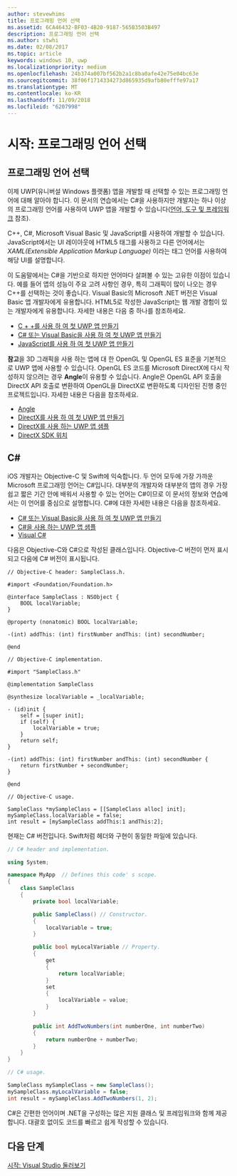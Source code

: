```yaml
---
author: stevewhims
title: 프로그래밍 언어 선택
ms.assetid: 6CA46432-BF03-4B20-9187-565B3503B497
description: 프로그래밍 언어 선택
ms.author: stwhi
ms.date: 02/08/2017
ms.topic: article
keywords: windows 10, uwp
ms.localizationpriority: medium
ms.openlocfilehash: 24b374a007bf562b2a1c8ba0afe42e75e04bc63e
ms.sourcegitcommit: 38f06f1714334273d865935d9afb80efffe97a17
ms.translationtype: MT
ms.contentlocale: ko-KR
ms.lasthandoff: 11/09/2018
ms.locfileid: "6207998"
---
```

# <a name="getting-started-choosing-a-programming-language"></a>시작: 프로그래밍 언어 선택


## <a name="choosing-a-programming-language"></a>프로그래밍 언어 선택

이제 UWP(유니버설 Windows 플랫폼) 앱을 개발할 때 선택할 수 있는 프로그래밍 언어에 대해 알아야 합니다. 이 문서의 연습에서는 C#을 사용하지만 개발자는 하나 이상의 프로그래밍 언어를 사용하여 UWP 앱을 개발할 수 있습니다([언어, 도구 및 프레임워크](https://msdn.microsoft.com/library/windows/apps/dn465799) 참조).

C++, C#, Microsoft Visual Basic 및 JavaScript를 사용하여 개발할 수 있습니다. JavaScript에서는 UI 레이아웃에 HTML5 태그를 사용하고 다른 언어에서는 *XAML(Extensible Application Markup Language)* 이라는 태그 언어를 사용하여 해당 UI를 설명합니다.

이 도움말에서는 C#을 기반으로 하지만 언어마다 살펴볼 수 있는 고유한 이점이 있습니다. 예를 들어 앱의 성능이 주요 고려 사항인 경우, 특히 그래픽이 많이 나오는 경우 C++를 선택하는 것이 좋습니다. Visual Basic의 Microsoft .NET 버전은 Visual Basic 앱 개발자에게 유용합니다. HTML5로 작성한 JavaScript는 웹 개발 경험이 있는 개발자에게 유용합니다. 자세한 내용은 다음 중 하나를 참조하세요.

-   [C + +를 사용 하 여 첫 UWP 앱 만들기](../get-started/create-a-basic-windows-10-app-in-cpp.md)
-   [C# 또는 Visual Basic을 사용 하 여 첫 UWP 앱 만들기](../get-started/create-a-hello-world-app-xaml-universal.md)
-   [JavaScript를 사용 하 여 첫 UWP 앱 만들기](../get-started/create-a-hello-world-app-js-uwp.md)

**참고**을 3D 그래픽을 사용 하는 앱에 대 한 OpenGL 및 OpenGL ES 표준을 기본적으로 UWP 앱에 사용할 수 있습니다. OpenGL ES 코드를 Microsoft DirectX에 다시 작성하지 않으려는 경우 **Angle**이 유용할 수 있습니다. Angle은 OpenGL API 호출을 DirectX API 호출로 변환하여 OpenGL을 DirectX로 변환하도록 디자인된 진행 중인 프로젝트입니다. 자세한 내용은 다음을 참조하세요.
-   [Angle](https://code.google.com/p/angleproject/)
-   [DirectX를 사용 하 여 첫 UWP 앱 만들기](https://msdn.microsoft.com/library/windows/apps/br229580)
-   [DirectX를 사용 하는 UWP 앱 샘플](http://go.microsoft.com/fwlink/p/?LinkId=263603)
-   [DirectX SDK 위치](https://msdn.microsoft.com/library/windows/desktop/ee663275)

## <a name="giving-c-a-go"></a>C#

iOS 개발자는 Objective-C 및 Swift에 익숙합니다. 두 언어 모두에 가장 가까운 Microsoft 프로그래밍 언어는 C#입니다. 대부분의 개발자와 대부분의 앱의 경우 가장 쉽고 짧은 기간 안에 배워서 사용할 수 있는 언어는 C#이므로 이 문서의 정보와 연습에서는 이 언어를 중심으로 설명합니다. C#에 대한 자세한 내용은 다음을 참조하세요.

-   [C# 또는 Visual Basic을 사용 하 여 첫 UWP 앱 만들기](../get-started/create-a-hello-world-app-xaml-universal.md)
-   [C#을 사용 하는 UWP 앱 샘플](http://go.microsoft.com/fwlink/p/?LinkId=263453)
-   [Visual C#](http://go.microsoft.com/fwlink/p/?LinkId=263450)

다음은 Objective-C와 C#으로 작성된 클래스입니다. Objective-C 버전이 먼저 표시되고 다음에 C# 버전이 표시됩니다.

```obj-c
// Objective-C header: SampleClass.h.

#import <Foundation/Foundation.h>

@interface SampleClass : NSObject {
    BOOL localVariable;
}

@property (nonatomic) BOOL localVariable;

-(int) addThis: (int) firstNumber andThis: (int) secondNumber;

@end
```

```obj-c
// Objective-C implementation.

#import "SampleClass.h"

@implementation SampleClass

@synthesize localVariable = _localVariable;

- (id)init {
    self = [super init];
    if (self) {
        localVariable = true;
    }
    return self;
}

-(int) addThis: (int) firstNumber andThis: (int) secondNumber {
    return firstNumber + secondNumber;
}

@end
```

```obj-c
// Objective-C usage.

SampleClass *mySampleClass = [[SampleClass alloc] init];
mySampleClass.localVariable = false;
int result = [mySampleClass addThis:1 andThis:2];
```

현재는 C# 버전입니다. Swift처럼 헤더와 구현이 동일한 파일에 있습니다.

```csharp
// C# header and implementation.

using System;

namespace MyApp  // Defines this code' s scope.
{
    class SampleClass
    {
        private bool localVariable;

        public SampleClass() // Constructor.
        {
            localVariable = true;
        }

        public bool myLocalVariable // Property.
        {
            get
            {
                return localVariable;
            }
            set
            {
                localVariable = value; 
            }
        }

        public int AddTwoNumbers(int numberOne, int numberTwo)
        {
            return numberOne + numberTwo;
        }        
    }
}
```

```csharp
// C# usage.

SampleClass mySampleClass = new SampleClass();
mySampleClass.myLocalVariable = false;
int result = mySampleClass.AddTwoNumbers(1, 2);
```

C#은 간편한 언어이며 .NET을 구성하는 많은 지원 클래스 및 프레임워크와 함께 제공합니다. 대괄호 없이도 코드를 빠르고 쉽게 작성할 수 있습니다.

## <a name="next-step"></a>다음 단계

[시작: Visual Studio 둘러보기](getting-started-getting-around-in-visual-studio.md)
